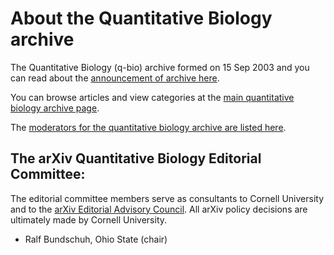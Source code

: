 # About the Quantitative Biology archive

The Quantitative Biology (q-bio) archive formed on 15 Sep 2003 and you can read about the [announcement of archive here](../../new/q-bio_announce.md).

You can browse articles and view categories at the [main quantitative biology archive page](https://arxiv.org/archive/q-bio).

The [moderators for the quantitative biology archive are listed here](https://arxiv.org/moderators#q-bio#q-bio).

<span id="AdvisoryCommittee"></span>

## The arXiv Quantitative Biology Editorial Committee:

The editorial committee members serve as consultants to Cornell University and to the [arXiv Editorial Advisory Council](../../about/people/editorial_advisory_council.md). All arXiv policy decisions are ultimately made by Cornell University.

- Ralf Bundschuh, Ohio State (chair)